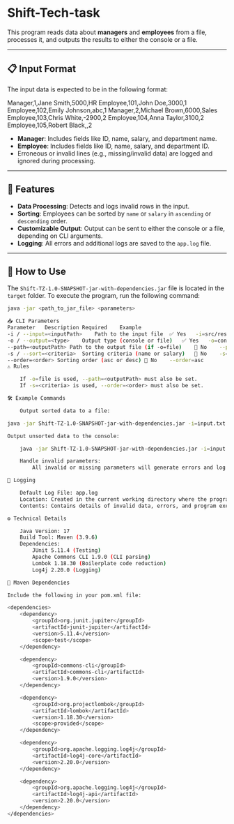 # Shift-Tech-task

This program reads data about **managers** and **employees** from a file, processes it, and outputs the results to either the console or a file.

---

## 📋 Input Format

The input data is expected to be in the following format:

Manager,1,Jane Smith,5000,HR Employee,101,John Doe,3000,1 Employee,102,Emily Johnson,abc,1 Manager,2,Michael Brown,6000,Sales Employee,103,Chris White,-2900,2 Employee,104,Anna Taylor,3100,2 Employee,105,Robert Black,,2


- **Manager**: Includes fields like ID, name, salary, and department name.
- **Employee**: Includes fields like ID, name, salary, and department ID.
- Erroneous or invalid lines (e.g., missing/invalid data) are logged and ignored during processing.

---

## 🚀 Features

- **Data Processing**: Detects and logs invalid rows in the input.
- **Sorting**: Employees can be sorted by `name` or `salary` in `ascending` or `descending` order.
- **Customizable Output**: Output can be sent to either the console or a file, depending on CLI arguments.
- **Logging**: All errors and additional logs are saved to the `app.log` file.

---

## 🔧 How to Use

The `Shift-TZ-1.0-SNAPSHOT-jar-with-dependencies.jar` file is located in the `target` folder. To execute the program, run the following command:

```bash
java -jar <path_to_jar_file> <parameters>

📥 CLI Parameters
Parameter	Description	Required	Example
-i / --input=<inputPath>	Path to the input file	✅ Yes	-i=src/resources/input.txt
-o / --output=<type>	Output type (console or file)	✅ Yes	-o=console
--path=<outputPath>	Path to the output file (if -o=file)	🚫 No	--path=src/resources/output.txt
-s / --sort=<criteria>	Sorting criteria (name or salary)	🚫 No	-s=name
--order=<order>	Sorting order (asc or desc)	🚫 No	--order=asc
⚠️ Rules

    If -o=file is used, --path=<outputPath> must also be set.
    If -s=<criteria> is used, --order=<order> must also be set.

🛠 Example Commands

    Output sorted data to a file:

java -jar Shift-TZ-1.0-SNAPSHOT-jar-with-dependencies.jar -i=input.txt -o=file --path=output.txt -s=name --order=desc

Output unsorted data to the console:

    java -jar Shift-TZ-1.0-SNAPSHOT-jar-with-dependencies.jar -i=input.txt -o=console

    Handle invalid parameters:
        All invalid or missing parameters will generate errors and log them in the app.log file.

📝 Logging

    Default Log File: app.log
    Location: Created in the current working directory where the program is executed.
    Contents: Contains details of invalid data, errors, and program execution logs.

⚙️ Technical Details

    Java Version: 17
    Build Tool: Maven (3.9.6)
    Dependencies:
        JUnit 5.11.4 (Testing)
        Apache Commons CLI 1.9.0 (CLI parsing)
        Lombok 1.18.30 (Boilerplate code reduction)
        Log4j 2.20.0 (Logging)

🔗 Maven Dependencies

Include the following in your pom.xml file:

<dependencies>
    <dependency>
        <groupId>org.junit.jupiter</groupId>
        <artifactId>junit-jupiter</artifactId>
        <version>5.11.4</version>
        <scope>test</scope>
    </dependency>

    <dependency>
        <groupId>commons-cli</groupId>
        <artifactId>commons-cli</artifactId>
        <version>1.9.0</version>
    </dependency>

    <dependency>
        <groupId>org.projectlombok</groupId>
        <artifactId>lombok</artifactId>
        <version>1.18.30</version>
        <scope>provided</scope>
    </dependency>

    <dependency>
        <groupId>org.apache.logging.log4j</groupId>
        <artifactId>log4j-core</artifactId>
        <version>2.20.0</version>
    </dependency>

    <dependency>
        <groupId>org.apache.logging.log4j</groupId>
        <artifactId>log4j-api</artifactId>
        <version>2.20.0</version>
    </dependency>
</dependencies>

